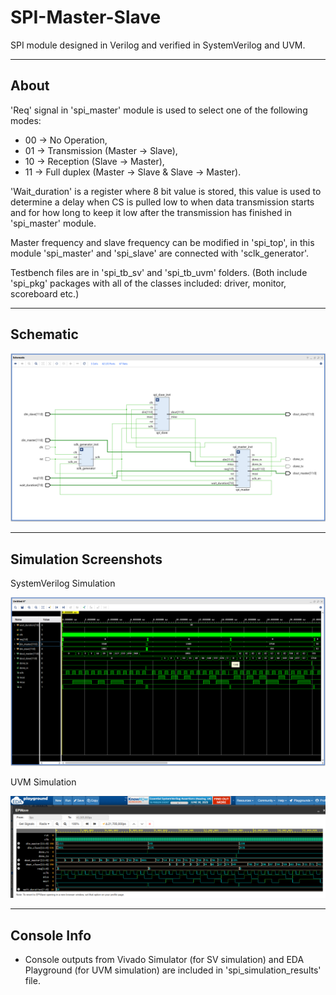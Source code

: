 # SPI-Master-Slave

SPI module designed in Verilog and verified in SystemVerilog and UVM.

---
## About
'Req' signal in 'spi_master' module is used to select one of the following modes:
- 00 -> No Operation,
- 01 -> Transmission (Master -> Slave),
- 10 -> Reception (Slave -> Master),
- 11 -> Full duplex (Master -> Slave & Slave -> Master).

'Wait_duration' is a register where 8 bit value is stored, this value is used to determine
a delay when CS is pulled low to when data transmission starts and for how long to keep it 
low after the transmission has finished in 'spi_master' module.

Master frequency and slave frequency can be modified in 'spi_top', in this module 'spi_master'
and 'spi_slave' are connected with 'sclk_generator'.

Testbench files are in 'spi_tb_sv' and 'spi_tb_uvm' folders. (Both include 'spi_pkg' packages
with all of the classes included: driver, monitor, scoreboard etc.)

---
## Schematic
<div align="center"> <img src="/spi_design/schematic.png"> </div>

---
## Simulation Screenshots
SystemVerilog Simulation
<div align="center"> <img src="/spi_simulation_results/sv_tb_results/vivado_waveforms.png"> </div>

UVM Simulation
<div align="center"> <img src="/spi_simulation_results/uvm_tb_results/uvm_eda_waveforms.png"> </div> 

---
## Console Info
- Console outputs from Vivado Simulator (for SV simulation) and EDA Playground (for UVM simulation)
are included in 'spi_simulation_results' file.
